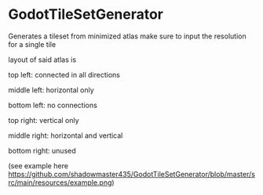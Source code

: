 # GodotTileSetGenerator
Generates a tileset from minimized atlas make sure to input the resolution for a single tile



layout of said atlas is


top left: connected in all directions

middle left: horizontal only

bottom left: no connections

top right: vertical only

middle right: horizontal and vertical

bottom right: unused



(see example here https://github.com/shadowmaster435/GodotTileSetGenerator/blob/master/src/main/resources/example.png)

